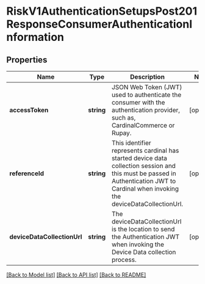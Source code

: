 # RiskV1AuthenticationSetupsPost201ResponseConsumerAuthenticationInformation

## Properties
Name | Type | Description | Notes
------------ | ------------- | ------------- | -------------
**accessToken** | **string** | JSON Web Token (JWT) used to authenticate the consumer with the authentication provider, such as, CardinalCommerce or Rupay. | [optional] 
**referenceId** | **string** | This identifier represents cardinal has started device data collection session and this must be passed in Authentication JWT to Cardinal when invoking the deviceDataCollectionUrl. | [optional] 
**deviceDataCollectionUrl** | **string** | The deviceDataCollectionUrl is the location to send the Authentication JWT when invoking the Device Data collection process. | [optional] 

[[Back to Model list]](../README.md#documentation-for-models) [[Back to API list]](../README.md#documentation-for-api-endpoints) [[Back to README]](../README.md)


